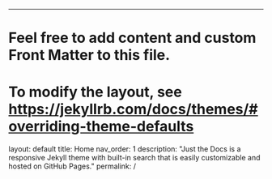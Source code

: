 ---
# Feel free to add content and custom Front Matter to this file.
# To modify the layout, see https://jekyllrb.com/docs/themes/#overriding-theme-defaults

layout: default
title: Home
nav_order: 1
description: "Just the Docs is a responsive Jekyll theme with built-in search that is easily customizable and hosted on GitHub Pages."
permalink: /